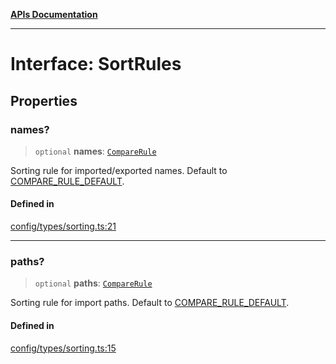 [**APIs Documentation**](../README.md)

***

# Interface: SortRules

## Properties

### names?

> `optional` **names**: [`CompareRule`](../type-aliases/CompareRule.md)

Sorting rule for imported/exported names. Default to
[COMPARE_RULE_DEFAULT](../README.md#COMPARE_RULE_DEFAULT).

#### Defined in

[config/types/sorting.ts:21](https://github.com/daidodo/format-imports/blob/ff017abf6278875690a1b32bf81664f2bd289753/src/lib/config/types/sorting.ts#L21)

***

### paths?

> `optional` **paths**: [`CompareRule`](../type-aliases/CompareRule.md)

Sorting rule for import paths. Default to
[COMPARE_RULE_DEFAULT](../README.md#COMPARE_RULE_DEFAULT).

#### Defined in

[config/types/sorting.ts:15](https://github.com/daidodo/format-imports/blob/ff017abf6278875690a1b32bf81664f2bd289753/src/lib/config/types/sorting.ts#L15)
